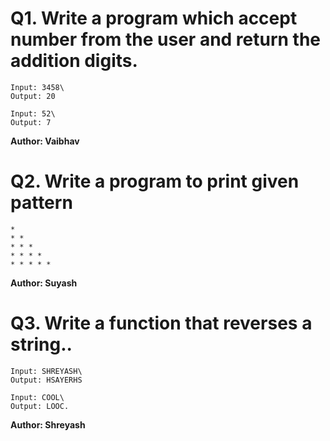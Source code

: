 # Q1. Write a program which accept number from the user and return the addition digits.
~~~
Input: 3458\
Output: 20

Input: 52\
Output: 7
~~~
**Author: Vaibhav**

# Q2. Write a program to print given pattern
~~~
*
* *
* * *
* * * *
* * * * *
~~~
**Author: Suyash**

# Q3. Write a function that reverses a string..
~~~
Input: SHREYASH\
Output: HSAYERHS

Input: COOL\
Output: LOOC.
~~~
**Author: Shreyash**
